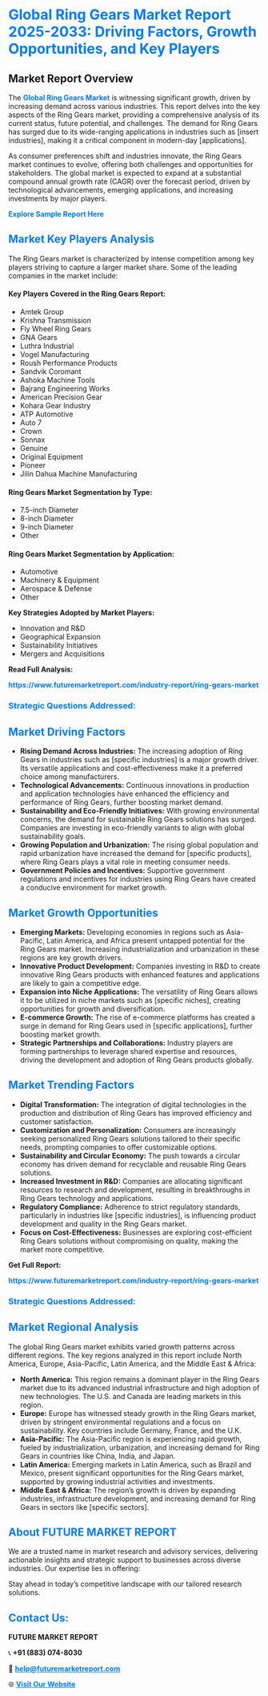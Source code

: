 <h1 style="color: #007BFF;">Global Ring Gears Market Report 2025-2033: Driving Factors, Growth Opportunities, and Key Players</h1>

<section id="overview">
<h2>Market Report Overview</h2>
<p>The <a href="https://www.futuremarketreport.com/industry-report/ring-gears-market" style="color: #007BFF; text-decoration: none;"><strong>Global Ring Gears Market</strong></a> is witnessing significant growth, driven by increasing demand across various industries. This report delves into the key aspects of the Ring Gears market, providing a comprehensive analysis of its current status, future potential, and challenges. The demand for Ring Gears has surged due to its wide-ranging applications in industries such as [insert industries], making it a critical component in modern-day [applications].</p>
<p>As consumer preferences shift and industries innovate, the Ring Gears market continues to evolve, offering both challenges and opportunities for stakeholders. The global market is expected to expand at a substantial compound annual growth rate (CAGR) over the forecast period, driven by technological advancements, emerging applications, and increasing investments by major players.</p>
</section>

<section id="overview">
<p><a href="https://www.futuremarketreport.com/request-sample/reportId=91018" style="color: #007BFF; text-decoration: none;"><strong>Explore Sample Report Here</strong></a></p>
</section>

<section id="key-players">
<h2 style="color: #007BFF;">Market Key Players Analysis</h2>
<p>The Ring Gears market is characterized by intense competition among key players striving to capture a larger market share. Some of the leading companies in the market include:</p>
<h4>Key Players Covered in the Ring Gears Report:</h4>
<ul><li>Amtek Group</li><li>Krishna Transmission</li><li>Fly Wheel Ring Gears</li><li>GNA Gears</li><li>Luthra Industrial</li><li>Vogel Manufacturing</li><li>Roush Performance Products</li><li>Sandvik Coromant</li><li>Ashoka Machine Tools</li><li>Bajrang Engineering Works</li><li>American Precision Gear</li><li>Kohara Gear Industry</li><li>ATP Automotive</li><li>Auto 7</li><li>Crown</li><li>Sonnax</li><li>Genuine</li><li>Original Equipment</li><li>Pioneer</li><li>Jilin Dahua Machine Manufacturing</li></ul>
<h4>Ring Gears Market Segmentation by Type:</h4>
<ul><li>7.5-inch Diameter</li><li>8-inch Diameter</li><li>9-inch Diameter</li><li>Other</li></ul>

<h4>Ring Gears Market Segmentation by Application:</h4>
<ul><li>Automotive</li><li>Machinery &amp; Equipment</li><li>Aerospace &amp; Defense</li><li>Other</li></ul>
<p><strong>Key Strategies Adopted by Market Players:</strong></p>
<ul>
<li>Innovation and R&D</li>
<li>Geographical Expansion</li>
<li>Sustainability Initiatives</li>
<li>Mergers and Acquisitions</li>
</ul>
</section>

<section>
<p><strong>Read Full Analysis: </strong></p><a href="https://www.futuremarketreport.com/industry-report/ring-gears-market" style="color: #007BFF; text-decoration: none;"><strong>https://www.futuremarketreport.com/industry-report/ring-gears-market</strong></a>
<h3 style="color: #007BFF;">Strategic Questions Addressed:</h3>
</section>

<section id="driving-factors">
<h2 style="color: #007BFF;">Market Driving Factors</h2>
<ul>
<li><strong>Rising Demand Across Industries:</strong> The increasing adoption of Ring Gears in industries such as [specific industries] is a major growth driver. Its versatile applications and cost-effectiveness make it a preferred choice among manufacturers.</li>
<li><strong>Technological Advancements:</strong> Continuous innovations in production and application technologies have enhanced the efficiency and performance of Ring Gears, further boosting market demand.</li>
<li><strong>Sustainability and Eco-Friendly Initiatives:</strong> With growing environmental concerns, the demand for sustainable Ring Gears solutions has surged. Companies are investing in eco-friendly variants to align with global sustainability goals.</li>
<li><strong>Growing Population and Urbanization:</strong> The rising global population and rapid urbanization have increased the demand for [specific products], where Ring Gears plays a vital role in meeting consumer needs.</li>
<li><strong>Government Policies and Incentives:</strong> Supportive government regulations and incentives for industries using Ring Gears have created a conducive environment for market growth.</li>
</ul>
</section>

<section id="growth-opportunities">
<h2 style="color: #007BFF;">Market Growth Opportunities</h2>
<ul>
<li><strong>Emerging Markets:</strong> Developing economies in regions such as Asia-Pacific, Latin America, and Africa present untapped potential for the Ring Gears market. Increasing industrialization and urbanization in these regions are key growth drivers.</li>
<li><strong>Innovative Product Development:</strong> Companies investing in R&D to create innovative Ring Gears products with enhanced features and applications are likely to gain a competitive edge.</li>
<li><strong>Expansion into Niche Applications:</strong> The versatility of Ring Gears allows it to be utilized in niche markets such as [specific niches], creating opportunities for growth and diversification.</li>
<li><strong>E-commerce Growth:</strong> The rise of e-commerce platforms has created a surge in demand for Ring Gears used in [specific applications], further boosting market growth.</li>
<li><strong>Strategic Partnerships and Collaborations:</strong> Industry players are forming partnerships to leverage shared expertise and resources, driving the development and adoption of Ring Gears products globally.</li>
</ul>
</section>

<section id="trending-factors">
<h2 style="color: #007BFF;">Market Trending Factors</h2>
<ul>
<li><strong>Digital Transformation:</strong> The integration of digital technologies in the production and distribution of Ring Gears has improved efficiency and customer satisfaction.</li>
<li><strong>Customization and Personalization:</strong> Consumers are increasingly seeking personalized Ring Gears solutions tailored to their specific needs, prompting companies to offer customizable options.</li>
<li><strong>Sustainability and Circular Economy:</strong> The push towards a circular economy has driven demand for recyclable and reusable Ring Gears solutions.</li>
<li><strong>Increased Investment in R&D:</strong> Companies are allocating significant resources to research and development, resulting in breakthroughs in Ring Gears technology and applications.</li>
<li><strong>Regulatory Compliance:</strong> Adherence to strict regulatory standards, particularly in industries like [specific industries], is influencing product development and quality in the Ring Gears market.</li>
<li><strong>Focus on Cost-Effectiveness:</strong> Businesses are exploring cost-efficient Ring Gears solutions without compromising on quality, making the market more competitive.</li>
</ul>
</section>

<section>
<p><strong>Get Full Report: </strong></p><a href="https://www.futuremarketreport.com/industry-report/ring-gears-market" style="color: #007BFF; text-decoration: none;"><strong>https://www.futuremarketreport.com/industry-report/ring-gears-market</strong></a>
<h3 style="color: #007BFF;">Strategic Questions Addressed:</h3>
</section>


<section id="regional-analysis">
<h2 style="color: #007BFF;">Market Regional Analysis</h2>
<p>The global Ring Gears market exhibits varied growth patterns across different regions. The key regions analyzed in this report include North America, Europe, Asia-Pacific, Latin America, and the Middle East & Africa:</p>
<ul>
<li><strong>North America:</strong> This region remains a dominant player in the Ring Gears market due to its advanced industrial infrastructure and high adoption of new technologies. The U.S. and Canada are leading markets in this region.</li>
<li><strong>Europe:</strong> Europe has witnessed steady growth in the Ring Gears market, driven by stringent environmental regulations and a focus on sustainability. Key countries include Germany, France, and the U.K.</li>
<li><strong>Asia-Pacific:</strong> The Asia-Pacific region is experiencing rapid growth, fueled by industrialization, urbanization, and increasing demand for Ring Gears in countries like China, India, and Japan.</li>
<li><strong>Latin America:</strong> Emerging markets in Latin America, such as Brazil and Mexico, present significant opportunities for the Ring Gears market, supported by growing industrial activities and investments.</li>
<li><strong>Middle East & Africa:</strong> The region’s growth is driven by expanding industries, infrastructure development, and increasing demand for Ring Gears in sectors like [specific sectors].</li>
</ul>
</section>

<footer>
<h2 style="color: #007BFF;">About FUTURE MARKET REPORT</h2>
<p>We are a trusted name in market research and advisory services, delivering actionable insights and strategic support to businesses across diverse industries. Our expertise lies in offering:</p>

<p>Stay ahead in today’s competitive landscape with our tailored research solutions.</p>

<h2 style="color: #007BFF;">Contact Us:</h2>
<p><strong>FUTURE MARKET REPORT</strong></p>
<p>📞 <strong>+91 (883) 074-8030</strong></p>
<p>📧 <strong><a href="mailto:help@futuremarketreport.com" style="color: #007BFF;">help@futuremarketreport.com</a></strong></p>
<p>🌐 <strong><a href="https://www.futuremarketreport.com/" style="color: #007BFF;">Visit Our Website</a></strong></p>
</footer>